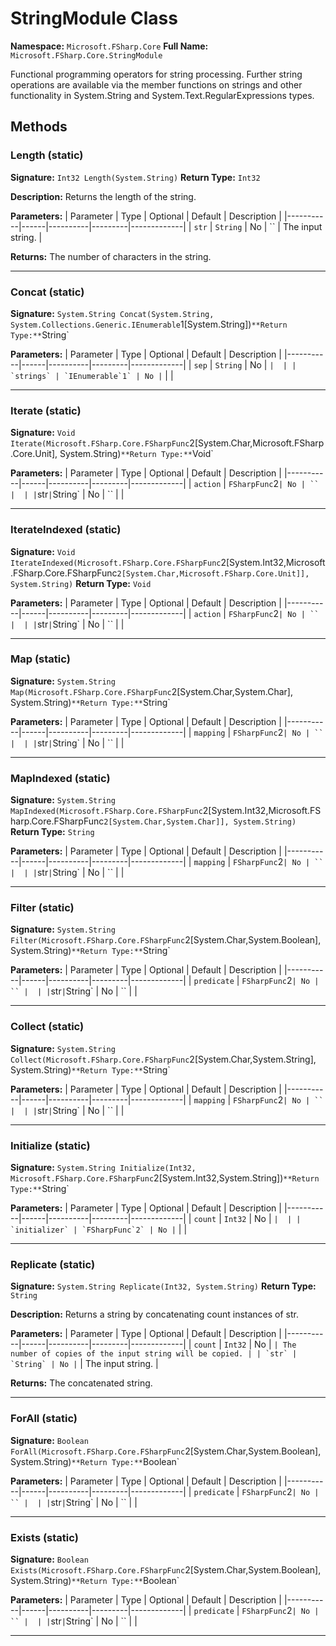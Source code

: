 # StringModule Class

**Namespace:** `Microsoft.FSharp.Core`
**Full Name:** `Microsoft.FSharp.Core.StringModule`

Functional programming operators for string processing.  Further string operations
 are available via the member functions on strings and other functionality in
  System.String
 and System.Text.RegularExpressions types.

## Methods

### Length (static)

**Signature:** `Int32 Length(System.String)`
**Return Type:** `Int32`

**Description:** Returns the length of the string.

**Parameters:**
| Parameter | Type | Optional | Default | Description |
|-----------|------|----------|---------|-------------|
| `str` | `String` | No | `` | The input string. |

**Returns:** The number of characters in the string.

---

### Concat (static)

**Signature:** `System.String Concat(System.String, System.Collections.Generic.IEnumerable`1[System.String])`
**Return Type:** `String`

**Parameters:**
| Parameter | Type | Optional | Default | Description |
|-----------|------|----------|---------|-------------|
| `sep` | `String` | No | `` |  |
| `strings` | `IEnumerable`1` | No | `` |  |

---

### Iterate (static)

**Signature:** `Void Iterate(Microsoft.FSharp.Core.FSharpFunc`2[System.Char,Microsoft.FSharp.Core.Unit], System.String)`
**Return Type:** `Void`

**Parameters:**
| Parameter | Type | Optional | Default | Description |
|-----------|------|----------|---------|-------------|
| `action` | `FSharpFunc`2` | No | `` |  |
| `str` | `String` | No | `` |  |

---

### IterateIndexed (static)

**Signature:** `Void IterateIndexed(Microsoft.FSharp.Core.FSharpFunc`2[System.Int32,Microsoft.FSharp.Core.FSharpFunc`2[System.Char,Microsoft.FSharp.Core.Unit]], System.String)`
**Return Type:** `Void`

**Parameters:**
| Parameter | Type | Optional | Default | Description |
|-----------|------|----------|---------|-------------|
| `action` | `FSharpFunc`2` | No | `` |  |
| `str` | `String` | No | `` |  |

---

### Map (static)

**Signature:** `System.String Map(Microsoft.FSharp.Core.FSharpFunc`2[System.Char,System.Char], System.String)`
**Return Type:** `String`

**Parameters:**
| Parameter | Type | Optional | Default | Description |
|-----------|------|----------|---------|-------------|
| `mapping` | `FSharpFunc`2` | No | `` |  |
| `str` | `String` | No | `` |  |

---

### MapIndexed (static)

**Signature:** `System.String MapIndexed(Microsoft.FSharp.Core.FSharpFunc`2[System.Int32,Microsoft.FSharp.Core.FSharpFunc`2[System.Char,System.Char]], System.String)`
**Return Type:** `String`

**Parameters:**
| Parameter | Type | Optional | Default | Description |
|-----------|------|----------|---------|-------------|
| `mapping` | `FSharpFunc`2` | No | `` |  |
| `str` | `String` | No | `` |  |

---

### Filter (static)

**Signature:** `System.String Filter(Microsoft.FSharp.Core.FSharpFunc`2[System.Char,System.Boolean], System.String)`
**Return Type:** `String`

**Parameters:**
| Parameter | Type | Optional | Default | Description |
|-----------|------|----------|---------|-------------|
| `predicate` | `FSharpFunc`2` | No | `` |  |
| `str` | `String` | No | `` |  |

---

### Collect (static)

**Signature:** `System.String Collect(Microsoft.FSharp.Core.FSharpFunc`2[System.Char,System.String], System.String)`
**Return Type:** `String`

**Parameters:**
| Parameter | Type | Optional | Default | Description |
|-----------|------|----------|---------|-------------|
| `mapping` | `FSharpFunc`2` | No | `` |  |
| `str` | `String` | No | `` |  |

---

### Initialize (static)

**Signature:** `System.String Initialize(Int32, Microsoft.FSharp.Core.FSharpFunc`2[System.Int32,System.String])`
**Return Type:** `String`

**Parameters:**
| Parameter | Type | Optional | Default | Description |
|-----------|------|----------|---------|-------------|
| `count` | `Int32` | No | `` |  |
| `initializer` | `FSharpFunc`2` | No | `` |  |

---

### Replicate (static)

**Signature:** `System.String Replicate(Int32, System.String)`
**Return Type:** `String`

**Description:** Returns a string by concatenating count instances of str.

**Parameters:**
| Parameter | Type | Optional | Default | Description |
|-----------|------|----------|---------|-------------|
| `count` | `Int32` | No | `` | The number of copies of the input string will be copied. |
| `str` | `String` | No | `` | The input string. |

**Returns:** The concatenated string.

---

### ForAll (static)

**Signature:** `Boolean ForAll(Microsoft.FSharp.Core.FSharpFunc`2[System.Char,System.Boolean], System.String)`
**Return Type:** `Boolean`

**Parameters:**
| Parameter | Type | Optional | Default | Description |
|-----------|------|----------|---------|-------------|
| `predicate` | `FSharpFunc`2` | No | `` |  |
| `str` | `String` | No | `` |  |

---

### Exists (static)

**Signature:** `Boolean Exists(Microsoft.FSharp.Core.FSharpFunc`2[System.Char,System.Boolean], System.String)`
**Return Type:** `Boolean`

**Parameters:**
| Parameter | Type | Optional | Default | Description |
|-----------|------|----------|---------|-------------|
| `predicate` | `FSharpFunc`2` | No | `` |  |
| `str` | `String` | No | `` |  |

---